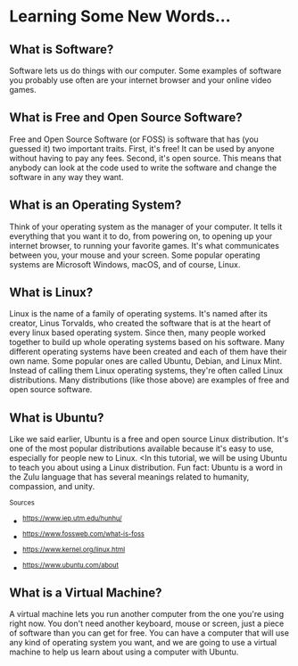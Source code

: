 # Learning Some New Words...

  ## What is Software?

  Software lets us do things with our computer. Some examples of software you probably use often are your internet browser and your online video games.

  ## What is Free and Open Source Software?

  Free and Open Source Software (or FOSS) is software that has (you guessed it) two important traits. First, it's free! It can be used by anyone without having to pay any fees. Second, it's open source. This means that anybody can look at the code used to write the software and change the software in any way they want.

  ## What is an Operating System?

   Think of your operating system as the manager of your computer. It tells it everything that you want it to do, from powering on, to opening up your internet browser, to running your favorite games. It's what communicates between you, your mouse and your screen. Some popular operating systems are Microsoft Windows, macOS, and of course, Linux.

   ## What is Linux?

  Linux is the name of a family of operating systems. It's named after its creator, Linus Torvalds, who created the software that is at the heart of every linux based operating system. Since then, many people worked together to build up whole operating systems based on his software. Many different operating systems have been created and each of them have their own name. Some popular ones are called Ubuntu, Debian, and Linux Mint. Instead of calling them Linux operating systems, they're often called Linux distributions. Many distributions (like those above) are examples of free and open source software.

  ## What is Ubuntu?
  Like we said earlier, Ubuntu is a free and open source Linux distribution. It's one of the most popular distributions available because it's easy to use, especially for people new to Linux. <In this tutorial, we will be using Ubuntu to teach you about using a Linux distribution. Fun fact: Ubuntu is a word in the Zulu language that has several meanings related to humanity, compassion, and unity.

  <sup>Sources</sup>

- <sup>https://www.iep.utm.edu/hunhu/</sup>

- <sup>https://www.fossweb.com/what-is-foss</sup>

- <sup>https://www.kernel.org/linux.html</sup>

- <sup>https://www.ubuntu.com/about</sup>

## What is a Virtual Machine?

   A virtual machine lets you run another computer from the one you're using right now. You don't need another keyboard, mouse or screen, just a piece of software than you can get for free. You can have a computer that will use any kind of operating system you want, and we are going to use a virtual machine to help us learn about using a computer with Ubuntu.
